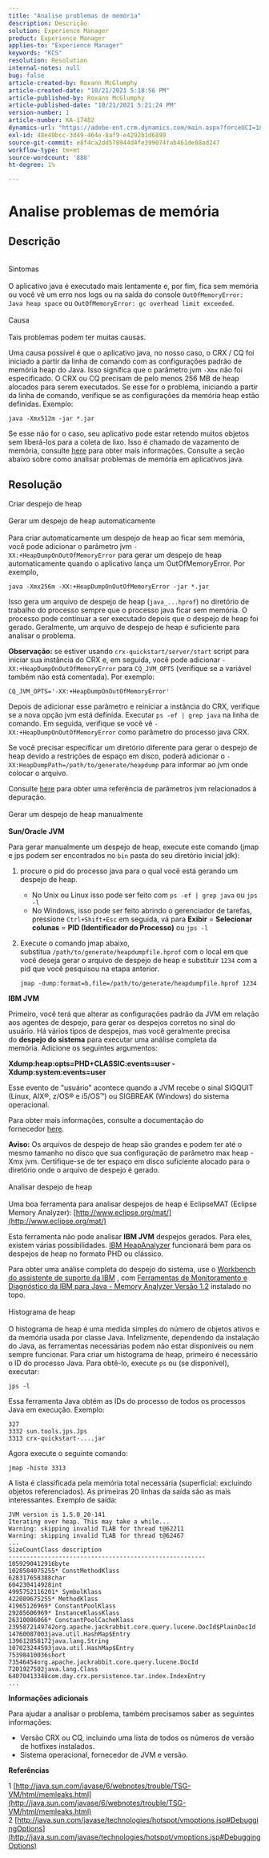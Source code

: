 ```yaml
---
title: "Analise problemas de memória"
description: Descrição
solution: Experience Manager
product: Experience Manager
applies-to: "Experience Manager"
keywords: "KCS"
resolution: Resolution
internal-notes: null
bug: false
article-created-by: Roxann McGlumphy
article-created-date: "10/21/2021 5:18:56 PM"
article-published-by: Roxann McGlumphy
article-published-date: "10/21/2021 5:21:24 PM"
version-number: 1
article-number: KA-17482
dynamics-url: "https://adobe-ent.crm.dynamics.com/main.aspx?forceUCI=1&pagetype=entityrecord&etn=knowledgearticle&id=ef6bccf5-9232-ec11-b6e5-000d3a5ba97a"
exl-id: 48e49bcc-3d49-464e-8af9-e4292b1d6899
source-git-commit: e8f4ca2dd578944d4fe399074fab461de88ad247
workflow-type: tm+mt
source-wordcount: '888'
ht-degree: 1%

---
```


# Analise problemas de memória

## Descrição

<br>Sintomas<br><br>
O aplicativo java é executado mais lentamente e, por fim, fica sem memória ou você vê um erro nos logs ou na saída do console `OutOfMemoryError: Java heap space` ou `OutOfMemoryError: gc overhead limit exceeded`.
<br><br>Causa<br><br>
Tais problemas podem ter muitas causas.

Uma causa possível é que o aplicativo java, no nosso caso, o CRX / CQ foi iniciado a partir da linha de comando com as configurações padrão de memória heap do Java. Isso significa que o parâmetro jvm `-Xmx` não foi especificado. O CRX ou CQ precisam de pelo menos 256 MB de heap alocados para serem executados. Se esse for o problema, iniciando a partir da linha de comando, verifique se as configurações da memória heap estão definidas. Exemplo:


```
java -Xmx512m -jar *.jar
```


Se esse não for o caso, seu aplicativo pode estar retendo muitos objetos sem liberá-los para a coleta de lixo. Isso é chamado de vazamento de memória, consulte [here](http://java.sun.com/javase/6/webnotes/trouble/TSG-VM/html/memleaks.html) para obter mais informações. Consulte a seção abaixo sobre como analisar problemas de memória em aplicativos java.


## Resolução

Criar despejo de heap<br><br>Gerar um despejo de heap automaticamente<br><br>
Para criar automaticamente um despejo de heap ao ficar sem memória, você pode adicionar o parâmetro jvm `-XX:+HeapDumpOnOutOfMemoryError` para gerar um despejo de heap automaticamente quando o aplicativo lança um OutOfMemoryError. Por exemplo,


```
java -Xmx256m -XX:+HeapDumpOnOutOfMemoryError -jar *.jar
```


Isso gera um arquivo de despejo de heap (`java_...hprof`) no diretório de trabalho do processo sempre que o processo java ficar sem memória. O processo pode continuar a ser executado depois que o despejo de heap foi gerado. Geralmente, um arquivo de despejo de heap é suficiente para analisar o problema.

<b>Observação:</b> se estiver usando `crx-quickstart/server/start` script para iniciar sua instância do CRX e, em seguida, você pode adicionar `-XX:+HeapDumpOnOutOfMemoryError` para `CQ_JVM_OPTS` (verifique se a variável também não está comentada). Por exemplo:


```
CQ_JVM_OPTS='-XX:+HeapDumpOnOutOfMemoryError'
```


Depois de adicionar esse parâmetro e reiniciar a instância do CRX, verifique se a nova opção jvm está definida. Executar `ps -ef | grep java` na linha de comando. Em seguida, verifique se você vê `-XX:+HeapDumpOnOutOfMemoryError` como parâmetro do processo java CRX.

Se você precisar especificar um diretório diferente para gerar o despejo de heap devido a restrições de espaço em disco, poderá adicionar o `-XX:HeapDumpPath=/path/to/generate/heapdump` para informar ao jvm onde colocar o arquivo.

Consulte [here](http://java.sun.com/javase/technologies/hotspot/vmoptions.jsp#DebuggingOptions) para obter uma referência de parâmetros jvm relacionados à depuração.
<br><br>Gerar um despejo de heap manualmente<br><br>
<b>Sun/Oracle JVM</b>

Para gerar manualmente um despejo de heap, execute este comando (jmap e jps podem ser encontrados no `bin` pasta do seu diretório inicial jdk):

1. procure o pid do processo java para o qual você está gerando um despejo de heap.
   - No Unix ou Linux isso pode ser feito com `ps -ef | grep java` ou `jps -l`
   - No Windows, isso pode ser feito abrindo o gerenciador de tarefas, pressione `Ctrl+Shift+Esc` em seguida, vá para <b>Exibir</b> = <b>Selecionar colunas</b> = <b>PID (Identificador do Processo)</b> ou `jps -l`
2. Execute o comando jmap abaixo, substitua `/path/to/generate/heapdumpfile.hprof` com o local em que você deseja gerar o arquivo de despejo de heap e substituir `1234` com a pid que você pesquisou na etapa anterior.

   ```
   jmap -dump:format=b,file=/path/to/generate/heapdumpfile.hprof 1234
   ```


<b>IBM JVM</b>

Primeiro, você terá que alterar as configurações padrão da JVM em relação aos agentes de despejo, para gerar os despejos corretos no sinal do usuário. Há vários tipos de despejos, mas você geralmente precisa do <b>despejo do sistema</b> para executar uma análise completa da memória. Adicione os seguintes argumentos:

<b>Xdump:heap:opts=PHD+CLASSIC:events=user -Xdump:system:events=user</b>

Esse evento de &quot;usuário&quot; acontece quando a JVM recebe o sinal SIGQUIT (Linux, AIX®, z/OS® e i5/OS™) ou SIGBREAK (Windows) do sistema operacional.

Para obter mais informações, consulte a documentação do fornecedor [here](http://pic.dhe.ibm.com/infocenter/java7sdk/v7r0/index.jsp?topic=%2Fcom.ibm.java.aix.70.doc%2Fdiag%2Fpreface%2Fchanges_70%2Foverview_gc.html).

<b>Aviso:</b> Os arquivos de despejo de heap são grandes e podem ter até o mesmo tamanho no disco que sua configuração de parâmetro max heap -Xmx jvm. Certifique-se de ter espaço em disco suficiente alocado para o diretório onde o arquivo de despejo é gerado.
<br><br>Analisar despejo de heap<br><br>
Uma boa ferramenta para analisar despejos de heap é EclipseMAT (Eclipse Memory Analyzer): [http://www.eclipse.org/mat/](http://www.eclipse.org/mat/)

Esta ferramenta não pode analisar <b>IBM JVM</b> despejos gerados. Para eles, existem várias possibilidades. [IBM HeapAnalyzer](https://www.ibm.com/developerworks/community/groups/service/html/communityview?communityUuid=4544bafe-c7a2-455f-9d43-eb866ea60091) funcionará bem para os despejos de heap no formato PHD ou clássico.

Para obter uma análise completa do despejo do sistema, use o [Workbench do assistente de suporte da IBM](http://www-01.ibm.com/software/support/isa/) , com [Ferramentas de Monitoramento e Diagnóstico da IBM para Java - Memory Analyzer Versão 1.2](http://www.ibm.com/developerworks/java/jdk/tools/memoryanalyzer/) instalado no topo.
<br><br>Histograma de heap<br><br>
O histograma de heap é uma medida simples do número de objetos ativos e da memória usada por classe Java. Infelizmente, dependendo da instalação do Java, as ferramentas necessárias podem não estar disponíveis ou nem sempre funcionar. Para criar um histograma de heap, primeiro é necessário o ID do processo Java. Para obtê-lo, execute `ps` ou (se disponível), executar:


```
jps -l
```


Essa ferramenta Java obtém as IDs do processo de todos os processos Java em execução. Exemplo:


```
327 
3332 sun.tools.jps.Jps
3313 crx-quickstart-....jar
```


Agora execute o seguinte comando:


```
jmap -histo 3313
```


A lista é classificada pela memória total necessária (superficial: excluindo objetos referenciados). As primeiras 20 linhas da saída são as mais interessantes. Exemplo de saída:


```
JVM version is 1.5.0_20-141
Iterating over heap. This may take a while...
Warning: skipping invalid TLAB for thread t@62211
Warning: skipping invalid TLAB for thread t@62467
...
SizeCountClass description
-------------------------------------------------------
1059290412916byte
1028584075255* ConstMethodKlass
628317658388char
604230414928int
4995752116201* SymbolKlass
422089675255* MethodKlass
41965126969* ConstantPoolKlass
29285606969* InstanceKlassKlass
26310086066* ConstantPoolCacheKlass
2395872149742org.apache.jackrabbit.core.query.lucene.DocId$PlainDocId
14760087003java.util.HashMap$Entry
139612858172java.lang.String
107023244593java.util.HashMap$Entry
75398410036short
73546454org.apache.jackrabbit.core.query.lucene.DocId
7201927502java.lang.Class
64070413348com.day.crx.persistence.tar.index.IndexEntry
...
```


<b>Informações adicionais</b>

Para ajudar a analisar o problema, também precisamos saber as seguintes informações:

- Versão CRX ou CQ, incluindo uma lista de todos os números de versão de hotfixes instalados.
- Sistema operacional, fornecedor de JVM e versão.


<b>Referências</b>

1 [http://java.sun.com/javase/6/webnotes/trouble/TSG-VM/html/memleaks.html](http://java.sun.com/javase/6/webnotes/trouble/TSG-VM/html/memleaks.html)
2 [http://java.sun.com/javase/technologies/hotspot/vmoptions.jsp#DebuggingOptions](http://java.sun.com/javase/technologies/hotspot/vmoptions.jsp#DebuggingOptions)
